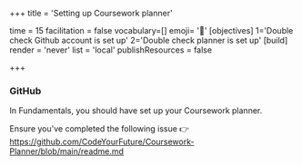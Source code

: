 +++
title = 'Setting up Coursework planner'

time = 15
facilitation = false
vocabulary=[]
emoji= '🎢'
[objectives]
1='Double check Github account is set up'
2='Double check planner is set up'
[build]
  render = 'never'
  list = 'local'
  publishResources = false

+++

### GitHub

In Fundamentals, you should have set up your Coursework planner.

Ensure you've completed the following issue 👉 https://github.com/CodeYourFuture/Coursework-Planner/blob/main/readme.md
